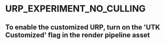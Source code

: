 # URP_EXPERIMENT_NO_CULLING
## To enable the customized URP, turn on the 'UTK Customized' flag in the render pipeline asset
